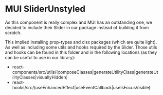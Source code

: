# MUI SliderUnstyled

As this component is really complex and MUI has an outstanding one, we decided to include their Slider in our package instead of building it from scratch.

This implied installing prop-types and clsx packages (which are quite light). As well as including some utils and hooks required by the Slider. Those utils and hooks can be found in this folder and in the following locations (as they can be useful to use in our library):
* react-components/src/utils/(composeClasses|generateUtilityClass|generateUtilityClasses|visuallyHidden)
* react-hooks/src/(useEnhancedEffect|useEventCallback|useIsFocusVisible)
